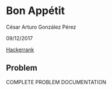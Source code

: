 # Bon Appétit
César Arturo González Pérez

09/12/2017

[Hackerrank](https://www.hackerrank.com/challenges/bon-appetit/)

## Problem
COMPLETE PROBLEM DOCUMENTATION